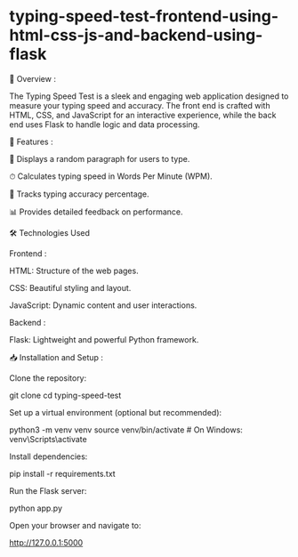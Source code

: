 # typing-speed-test-frontend-using-html-css-js-and-backend-using-flask

🌟 Overview :

The Typing Speed Test is a sleek and engaging web application designed to measure your typing speed and accuracy. The front end is crafted with HTML, CSS, and JavaScript for an interactive experience, while the back end uses Flask to handle logic and data processing.

🚀 Features :

📝 Displays a random paragraph for users to type.

⏱ Calculates typing speed in Words Per Minute (WPM).

🎯 Tracks typing accuracy percentage.

📊 Provides detailed feedback on performance.

🛠 Technologies Used

Frontend :

HTML: Structure of the web pages.

CSS: Beautiful styling and layout.

JavaScript: Dynamic content and user interactions.

Backend :

Flask: Lightweight and powerful Python framework.

📥 Installation and Setup :

Clone the repository:

git clone <repository-url>
cd typing-speed-test

Set up a virtual environment (optional but recommended):

python3 -m venv venv
source venv/bin/activate   # On Windows: venv\Scripts\activate

Install dependencies:

pip install -r requirements.txt

Run the Flask server:

python app.py

Open your browser and navigate to:

http://127.0.0.1:5000

